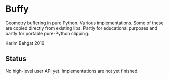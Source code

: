﻿# Buffy

Geometry buffering in pure Python. Various implementations. Some of these are copied directly from existing libs. Partly for educational purposes and partly for portable pure-Python clipping. 

Karim Bahgat 2016

## Status
No high-level user API yet. Implementations are not yet finished. 